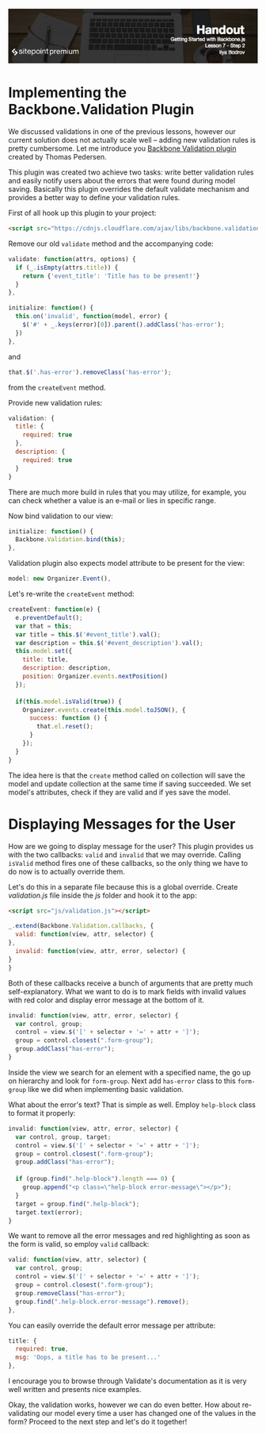 ![](headings/7.2.png)

# Implementing the Backbone.Validation Plugin

We discussed validations in one of the previous lessons, however our current solution does not actually scale well – adding new validation rules is pretty cumbersome. Let me introduce you [Backbone Validation plugin](https://github.com/thedersen/backbone.validation) created by Thomas Pedersen.

This plugin was created two achieve two tasks: write better validation rules and easily notify users about the errors that were found during model saving. Basically this plugin overrides the default validate mechanism and provides a better way to define your validation rules.

First of all hook up this plugin to your project:

```html
<script src="https://cdnjs.cloudflare.com/ajax/libs/backbone.validation/0.11.3/backbone-validation.js"></script>
```

Remove our old `validate` method and the accompanying code:

```js
validate: function(attrs, options) {
  if (_.isEmpty(attrs.title)) {
    return {'event_title': 'Title has to be present!'}
  }
},
```

```js
initialize: function() {
  this.on('invalid', function(model, error) {
    $('#' + _.keys(error)[0]).parent().addClass('has-error');
  })
},
```

and  

```js
that.$('.has-error').removeClass('has-error');
```

from the `createEvent` method.

Provide new validation rules:

```js
validation: {
  title: {
    required: true
  },
  description: {
    required: true
  }
}
```

There are much more build in rules that you may utilize, for example, you can check whether a value is an e-mail or lies in specific range.

Now bind validation to our view:

```js
initialize: function() {
  Backbone.Validation.bind(this);
},
```

Validation plugin also expects model attribute to be present for the view:

```js
model: new Organizer.Event(),
```

Let's re-write the `createEvent` method:

```js
createEvent: function(e) {
  e.preventDefault();
  var that = this;
  var title = this.$('#event_title').val();
  var description = this.$('#event_description').val();
  this.model.set({
    title: title,
    description: description,
    position: Organizer.events.nextPosition()
  });

  if(this.model.isValid(true)) {
    Organizer.events.create(this.model.toJSON(), {
      success: function () {
        that.el.reset();
      }
    });
  }
}
```

The idea here is that the `create` method called on collection will save the model and update collection at the same time if saving succeeded. We set model's attributes, check if they are valid and if yes save the model.

# Displaying Messages for the User

How are we going to display message for the user? This plugin provides us with the two callbacks: `valid` and `invalid` that we may override. Calling `isValid` method fires one of these callbacks, so the only thing we have to do now is to actually override them.

Let's do this in a separate file because this is a global override. Create *validation.js* file inside the *js* folder and hook it to the app:

```html
<script src="js/validation.js"></script>
```

```js
_.extend(Backbone.Validation.callbacks, {
  valid: function(view, attr, selector) {
},
  invalid: function(view, attr, error, selector) {
}
}
```

Both of these callbacks receive a bunch of arguments that are pretty much self-explanatory. What we want to do is to mark fields with invalid values with red color and display error message at the bottom of it.

```js
invalid: function(view, attr, error, selector) {
  var control, group;
  control = view.$('[' + selector + '=' + attr + ']');
  group = control.closest(".form-group");
  group.addClass("has-error");
}
```

Inside the view we search for an element with a specified name, the go up on hierarchy and look for `form-group`. Next add `has-error` class to this `form-group` like we did when implementing basic validation.

What about the error's text? That is simple as well. Employ `help-block` class to format it properly:

```js
invalid: function(view, attr, error, selector) {
  var control, group, target;
  control = view.$('[' + selector + '=' + attr + ']');
  group = control.closest(".form-group");
  group.addClass("has-error");

  if (group.find(".help-block").length === 0) {
    group.append("<p class=\"help-block error-message\"></p>");
  }
  target = group.find(".help-block");
  target.text(error);
}
```

We want to remove all the error messages and red highlighting as soon as the form is valid, so employ `valid` callback:

```js
valid: function(view, attr, selector) {
  var control, group;
  control = view.$('[' + selector + '=' + attr + ']');
  group = control.closest(".form-group");
  group.removeClass("has-error");
  group.find(".help-block.error-message").remove();
},
```

You can easily override the default error message per attribute:

```js
title: {
  required: true,
  msg: 'Oops, a title has to be present...'
},
```

I encourage you to browse through Validate's documentation as it is very well written and presents nice examples.

Okay, the validation works, however we can do even better. How about re-validating our model every time a user has changed one of the values in the form? Proceed to the next step and let's do it together!